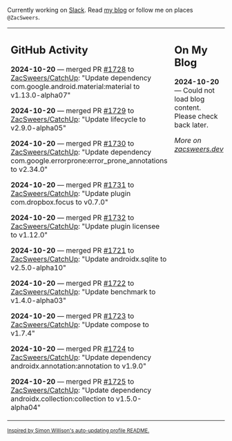 Currently working on [Slack](https://slack.com/). Read [my blog](https://zacsweers.dev/) or follow me on places `@ZacSweers`.

<table><tr><td valign="top" width="60%">

## GitHub Activity
<!-- githubActivity starts -->
**2024-10-20** — merged PR [#1728](https://github.com/ZacSweers/CatchUp/pull/1728) to [ZacSweers/CatchUp](https://github.com/ZacSweers/CatchUp): "Update dependency com.google.android.material:material to v1.13.0-alpha07"

**2024-10-20** — merged PR [#1729](https://github.com/ZacSweers/CatchUp/pull/1729) to [ZacSweers/CatchUp](https://github.com/ZacSweers/CatchUp): "Update lifecycle to v2.9.0-alpha05"

**2024-10-20** — merged PR [#1730](https://github.com/ZacSweers/CatchUp/pull/1730) to [ZacSweers/CatchUp](https://github.com/ZacSweers/CatchUp): "Update dependency com.google.errorprone:error_prone_annotations to v2.34.0"

**2024-10-20** — merged PR [#1731](https://github.com/ZacSweers/CatchUp/pull/1731) to [ZacSweers/CatchUp](https://github.com/ZacSweers/CatchUp): "Update plugin com.dropbox.focus to v0.7.0"

**2024-10-20** — merged PR [#1732](https://github.com/ZacSweers/CatchUp/pull/1732) to [ZacSweers/CatchUp](https://github.com/ZacSweers/CatchUp): "Update plugin licensee to v1.12.0"

**2024-10-20** — merged PR [#1721](https://github.com/ZacSweers/CatchUp/pull/1721) to [ZacSweers/CatchUp](https://github.com/ZacSweers/CatchUp): "Update androidx.sqlite to v2.5.0-alpha10"

**2024-10-20** — merged PR [#1722](https://github.com/ZacSweers/CatchUp/pull/1722) to [ZacSweers/CatchUp](https://github.com/ZacSweers/CatchUp): "Update benchmark to v1.4.0-alpha03"

**2024-10-20** — merged PR [#1723](https://github.com/ZacSweers/CatchUp/pull/1723) to [ZacSweers/CatchUp](https://github.com/ZacSweers/CatchUp): "Update compose to v1.7.4"

**2024-10-20** — merged PR [#1724](https://github.com/ZacSweers/CatchUp/pull/1724) to [ZacSweers/CatchUp](https://github.com/ZacSweers/CatchUp): "Update dependency androidx.annotation:annotation to v1.9.0"

**2024-10-20** — merged PR [#1725](https://github.com/ZacSweers/CatchUp/pull/1725) to [ZacSweers/CatchUp](https://github.com/ZacSweers/CatchUp): "Update dependency androidx.collection:collection to v1.5.0-alpha04"
<!-- githubActivity ends -->
</td><td valign="top" width="40%">

## On My Blog
<!-- blog starts -->
**2024-10-20** — Could not load blog content. Please check back later.
<!-- blog ends -->
_More on [zacsweers.dev](https://zacsweers.dev/)_
</td></tr></table>

<sub><a href="https://simonwillison.net/2020/Jul/10/self-updating-profile-readme/">Inspired by Simon Willison's auto-updating profile README.</a></sub>